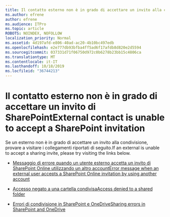 ```yaml
---
title: Il contatto esterno non è in grado di accettare un invito alla condivisione
ms.author: efrene
author: efrene
ms.audience: ITPro
ms.topic: article
ROBOTS: NOINDEX, NOFOLLOW
localization_priority: Normal
ms.assetid: 4d197afd-e806-40ad-ac20-4b10bc497edb
ms.openlocfilehash: e2e777db93bfba4ff5ad6f17afdb8d820e2d5594
ms.sourcegitcommit: 037331d71f06750d972c0b6278b23bb15c4806ca
ms.translationtype: MT
ms.contentlocale: it-IT
ms.lasthandoff: 10/18/2019
ms.locfileid: "36744213"
---
```

# <a name="external-contact-is-unable-to-accept-a-sharepoint-invitation"></a><span data-ttu-id="30a9d-102">Il contatto esterno non è in grado di accettare un invito di SharePoint</span><span class="sxs-lookup"><span data-stu-id="30a9d-102">External contact is unable to accept a SharePoint invitation</span></span>

<span data-ttu-id="30a9d-103">Se un esterno non è in grado di accettare un invito alla condivisione, provare a visitare i collegamenti riportati di seguito.</span><span class="sxs-lookup"><span data-stu-id="30a9d-103">If an external is unable to accept a sharing invite, please try visiting the links below.</span></span>

- [<span data-ttu-id="30a9d-104">Messaggio di errore quando un utente esterno accetta un invito di SharePoint Online utilizzando un altro account</span><span class="sxs-lookup"><span data-stu-id="30a9d-104">Error message when an external user accepts a SharePoint Online invitation by using another account</span></span>](https://docs.microsoft.com/sharepoint/support/sharing-and-permissions/error-when-external-user-accepts-an-invitation-by-using-another-account)

- [<span data-ttu-id="30a9d-105">Accesso negato a una cartella condivisa</span><span class="sxs-lookup"><span data-stu-id="30a9d-105">Access denied to a shared folder</span></span>](https://docs.microsoft.com/sharepoint/support/sharing-and-permissions/cannot-access-shared-folder)

- [<span data-ttu-id="30a9d-106">Errori di condivisione in SharePoint e OneDrive</span><span class="sxs-lookup"><span data-stu-id="30a9d-106">Sharing errors in SharePoint and OneDrive</span></span>](https://docs.microsoft.com/sharepoint/sharepoint-onedrive-error-message)

